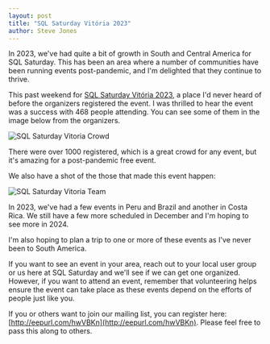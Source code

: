 ```yaml
---
layout: post
title: "SQL Saturday Vitória 2023"
author: Steve Jones
---
```

In 2023, we've had quite a bit of growth in South and Central America for SQL Saturday. This has been an area where a number of communities have been running events post-pandemic, and I'm delighted that they continue to thrive.

This past weekend for [SQL Saturday Vitória 2023](https://sqlsaturday.com/2023-10-28-sqlsaturday1065/), a place I'd never heard of before the organizers registered the event. I was thrilled to hear the event was a success with 468 people attending. You can see some of them in the image below from the organizers.

![SQL Saturday Vitoria Crowd](/assets/img/blog/sqlsatvitoria2023.png)

There were over 1000 registered, which is a great crowd for any event, but it's amazing for a post-pandemic free event.

We also have a shot of the those that made this event happen:

![SQL Saturday Vitoria Team](/assets/img/blog/vitoria_team.png)

In 2023, we've had a few events in Peru and Brazil and another in Costa Rica. We still have a few more scheduled in December and I'm hoping to see more in 2024.

I'm also hoping to plan a trip to one or more of these events as I've never been to South America.

If you want to see an event in your area, reach out to your local user group or us here at SQL Saturday and we'll see if we can get one organized. However, if you want to attend an event, remember that volunteering helps ensure the event can take place as these events depend on the efforts of people just like you.


If you or others want to join our mailing list, you can register here: [http://eepurl.com/hwVBKn](http://eepurl.com/hwVBKn). Please feel free to pass this along to others.